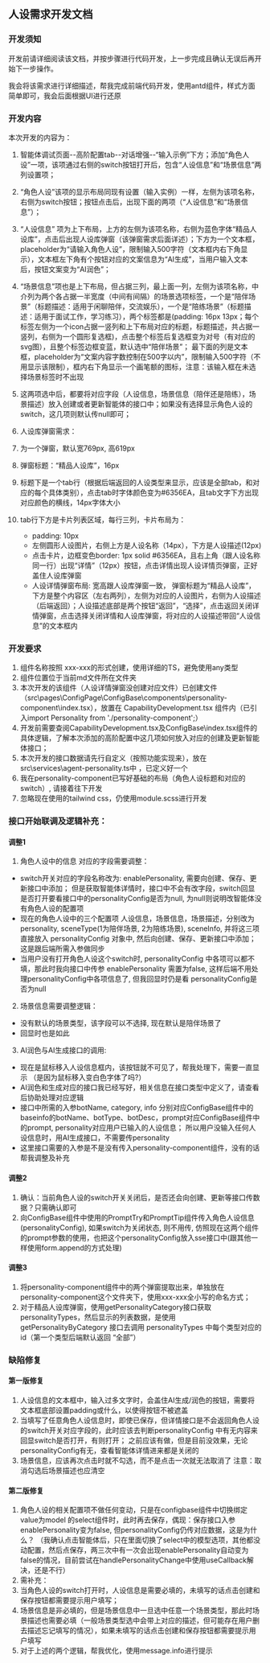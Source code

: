 ## 人设需求开发文档

### 开发须知

开发前请详细阅读该文档，并按步骤进行代码开发，上一步完成且确认无误后再开始下一步操作。

我会将该需求进行详细描述，帮我完成前端代码开发，使用antd组件，样式方面简单即可，我会后面根据UI进行还原

### 开发内容

本次开发的内容为：

1. 智能体调试页面--高阶配置tab--对话增强--“输入示例”下方；添加“角色人设”一项，该项通过右侧的switch按钮打开后，包含“人设信息”和“场景信息”两列设置项；
2. “角色人设”该项的显示布局同现有设置（输入实例）一样，左侧为该项名称，右侧为switch按钮；按钮点击后，出现下面的两项（“人设信息”和“场景信息”）；
3. “人设信息” 项为上下布局，上方的左侧为该项名称，右侧为蓝色字体“精品人设库”，点击后出现人设库弹窗（该弹窗需求后面详述）；下方为一个文本框，placeholder为“请输入角色人设”，限制输入500字符（文本框内右下角显示），文本框左下角有个按钮对应的文案信息为“AI生成”，当用户输入文本后，按钮文案变为“AI润色”；
4. “场景信息”项也是上下布局，但占据三列，最上面一列，左侧为该项名称，中介列为两个各占据一半宽度（中间有间隔）的场景选项标签，一个是“陪伴场景”（标题描述：适用于闲聊陪伴，交流娱乐），一个是“陪练场景”（标题描述：适用于面试工作，学习练习），两个标签都是(padding: 16px 13px；每个标签左侧为一个icon占据一竖列和上下布局对应的标题，标题描述，共占据一竖列，右侧为一个圆形复选框)，点击整个标签后复选框变为对号（有对应的svg图），且整个标签边框变蓝，默认选中“陪伴场景”；
   最下面的列是文本框，placeholder为“文案内容字数控制在500字以内”，限制输入500字符（不用显示该限制），框内右下角显示一个画笔额的图标，注意：该输入框在未选择场景标签时不出现
5. 这两项选中后，都要将对应字段（人设信息，场景信息（陪伴还是陪练），场景描述）放入创建或者更新智能体的接口中；如果没有选择显示角色人设的switch，这几项则默认传null即可；
6. 人设库弹窗需求：
7. 为一个弹窗，默认宽769px, 高619px
8. 弹窗标题：“精品人设库”，16px
9. 标题下是一个tab行（根据后端返回的人设类型来显示，应该是全部tab，和对应的每个具体类别），点击tab时字体颜色变为#6356EA，且tab文字下方出现对应颜色的横线，14px字体大小
10. tab行下方是卡片列表区域，每行三列，卡片布局为：


    + padding: 10px
    + 左侧圆形人设图片，右侧上方是人设名称（14px），下方是人设描述(12px)
    + 点击卡片，边框变色border: 1px solid #6356EA，且右上角（跟人设名称同一行）出现“详情”（12px）按钮，点击详情出现人设详情页弹窗，正好盖住人设库弹窗
    + 人设详情弹窗布局: 宽高跟人设库弹窗一致， 弹窗标题为“精品人设库”，下方是整个内容区（左右两列），左侧为对应的人设图片，右侧为人设描述（后端返回）；人设描述底部是两个按钮“返回”，“选择”，点击返回关闭详情弹窗，点击选择关闭详情和人设库弹窗，将对应的人设描述带回“人设信息”的文本框内

### 开发要求

1. 组件名称按照 xxx-xxx的形式创建，使用详细的TS，避免使用any类型
2. 组件位置位于当前md文件所在文件夹
3. 本次开发的该组件（人设详情弹窗没创建对应文件）已创建文件（src\pages\ConfigPage\ConfigBase\components\personality-component\index.tsx），放置在 CapabilityDevelopment.tsx 组件内（已引入import Personality from './personality-component';）
4. 开发前需要查阅CapabilityDevelopment.tsx及ConfigBase\index.tsx组件的具体逻辑，了解本次添加的高阶配置中这几项如何放入对应的创建及更新智能体接口；
5. 本次开发的接口数据请先行自定义（按照功能实现来），放在src\services\agent-personality.ts中 ，已定义好一个
6. 我在personality-component已写好基础的布局（角色人设标题和对应的switch）, 请接着往下开发
7. 忽略现在使用的tailwind css，仍使用module.scss进行开发

### 接口开始联调及逻辑补充：

#### 调整1

1. 角色人设中的信息 对应的字段需要调整：

- switch开关对应的字段名称改为: enablePersonality, 需要向创建、保存、更新接口中添加；
  但是获取智能体详情时，接口中不会有改字段，switch回显是否打开要看接口中的personalityConfig是否为null, 为null则说明改智能体没有角色人设的配置项
- 现在的角色人设中的三个配置项 人设信息，场景信息，场景描述，分别改为 personality, sceneType(1为陪伴场景, 2为陪练场景), sceneInfo, 并将这三项直接放入 personalityConfig 对象中, 然后向创建、保存、更新接口中添加；
  这是跟后端所需入参做同步
- 当用户没有打开角色人设这个switch时, personalityConfig 中各项可以都不填，那此时我向接口中传参 enablePersonality 需置为false, 这样后端不用处理personalityConfig中各项信息了, 但我回显时仍是看 personalityConfig是否为null

2. 场景信息需要调整逻辑：

- 没有默认的场景类型，该字段可以不选择, 现在默认是陪伴场景了
- 回显时也是如此

3. AI润色与AI生成接口的调用:

- 现在是鼠标移入人设信息框内，该按钮就不可见了，帮我处理下，需要一直显示 （是因为鼠标移入变白色字体了吗?）
- AI润色和生成对应的接口我已经写好，相关信息在接口类型中定义了，请查看后协助处理对应逻辑
- 接口中所需的入参botName, category, info 分别对应ConfigBase组件中的baseinfo的botName、botType、botDesc，prompt对应ConfigBase组件中的prompt, personality对应用户已输入的人设信息；
  所以用户没输入任何人设信息时，用AI生成接口，不需要传personality
- 这里接口需要的入参是不是没有传入personality-component组件，没有的话帮我调整及补充

#### 调整2

1. 确认：当前角色人设的switch开关关闭后，是否还会向创建、更新等接口传数据？只需确认即可
2. 向ConfigBase组件中使用的PromptTry和PromptTip组件传入角色人设信息(personalityConfig), 如果switch为关闭状态, 则不用传, 仿照现在这两个组件的prompt参数的使用，也把这个personalityConfig放入sse接口中(跟其他一样使用form.append的方式处理)

#### 调整3

1. 将personality-component组件中的两个弹窗提取出来，单独放在personality-component这个文件夹下，使用xxx-xxx全小写的命名方式；
2. 对于精品人设库弹窗，使用getPersonalityCategory接口获取personalityTypes，然后显示的列表数据，是使用 getPersonalityByCategory 接口去调用 personalityTypes 中每个类型对应的id（第一个类型后端默认返回 “全部”）

### 缺陷修复

#### 第一版修复

1. 人设信息的文本框中，输入过多文字时，会盖住AI生成/润色的按钮，需要将文本框底部设置padding或什么，以使得按钮不被遮盖
2. 当填写了任意角色人设信息时，即使已保存，但详情接口是不会返回角色人设的switch开关对应字段的，此时应该去判断personalityConfig 中有无内容来回显switch是否打开，有则打开；
   之前应该有做，但是目前没效果，无论personalityConfig有无，查看智能体详情进来都是关闭的
3. 场景信息，应该再次点击时就不勾选，而不是点击一次就无法取消了
   注意：取消勾选后场景描述也应清空

#### 第二版修复

1. 角色人设的相关配置项不做任何变动，只是在configbase组件中切换绑定value为model 的select组件时，此时再去保存，偶现：保存接口入参enablePersonality变为false, 但personalityConfig仍传对应数据，这是为什么？
   （我确认点击智能体后，只在里面切换了select中的模型选项，其他都没动配置，然后点保存，两三次中有一次会出现enablePersonality自动变为false的情况，目前尝试在handlePersonalityChange中使用useCallback解决，还是不行）
2. 需补充：
3. 当角色人设的switch打开时，人设信息是需要必填的，未填写的话点击创建和保存按钮都需要提示用户填写；
4. 场景信息是非必填的，但是场景信息中一旦选中任意一个场景类型，那此时场景描述也需要必填（一般场景类型选中会带上对应的描述，但可能存在用户删去描述忘记填写的情况），如果未填写的话点击创建和保存按钮都需要提示用户填写
5. 对于上述的两个逻辑，帮我优化，使用message.info进行提示
